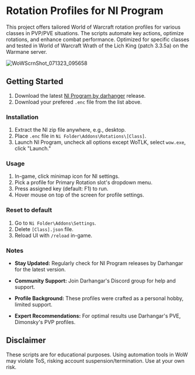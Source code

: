 # Rotation Profiles for NI Program

This project offers tailored World of Warcraft rotation profiles for various classes in PVP/PVE situations. 
The scripts automate key actions, optimize rotations, and enhance combat performance.
Optimized for specific classes and tested in World of Warcraft Wrath of the Lich King (patch 3.3.5a) on the Warmane server.

![WoWScrnShot_071323_095658](https://github.com/nelbin4/Ni-Profile/assets/20941975/7a05f44b-bbe4-448f-ab4d-a3e08bd8dc3b)

## Getting Started

1. Download the latest [NI Program by darhanger](https://github.com/darhanger/ni) release.
2. Download your prefered `.enc` file from the list above.

### Installation

1. Extract the NI zip file anywhere, e.g., desktop.
2. Place `.enc` file in `Ni Folder\Addons\Rotations\[Class]`.
3. Launch NI Program, uncheck all options except WoTLK, select `wow.exe`, click "Launch."

### Usage

1. In-game, click minimap icon for NI settings.
2. Pick a profile for Primary Rotation slot's dropdown menu.
3. Press assigned key (default: F1) to run.
4. Hover mouse on top of the screen for profile settings.

### Reset to default

1. Go to `Ni Folder\Addons\Settings`.
2. Delete `[Class].json` file.
3. Reload UI with `/reload` in-game.

### Notes

- **Stay Updated:** Regularly check for NI Program releases by Darhangar for the latest version.

- **Community Support:** Join Darhangar's Discord group for help and support.

- **Profile Background:** These profiles were crafted as a personal hobby, limited support.

- **Expert Recommendations:** For optimal results use Darhangar's PVE, Dimonsky's PVP profiles.

## Disclaimer

These scripts are for educational purposes. Using automation tools in WoW may violate ToS, risking account suspension/termination. Use at your own risk.
